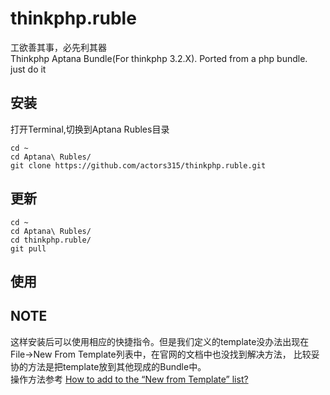 # thinkphp.ruble
工欲善其事，必先利其器  
Thinkphp Aptana Bundle(For thinkphp 3.2.X). Ported from a php bundle.  
just do it

## 安装
打开Terminal,切换到Aptana Rubles目录  
```
cd ~
cd Aptana\ Rubles/
git clone https://github.com/actors315/thinkphp.ruble.git
```
## 更新
```
cd ~
cd Aptana\ Rubles/
cd thinkphp.ruble/
git pull
```
## 使用
  

## NOTE
这样安装后可以使用相应的快捷指令。但是我们定义的template没办法出现在File->New From Template列表中，在官网的文档中也没找到解决方法，
比较妥协的方法是把template放到其他现成的Bundle中。  
操作方法参考 [How to add to the “New from Template” list?](http://stackoverflow.com/questions/7391812/how-to-add-to-the-new-from-template-list)
